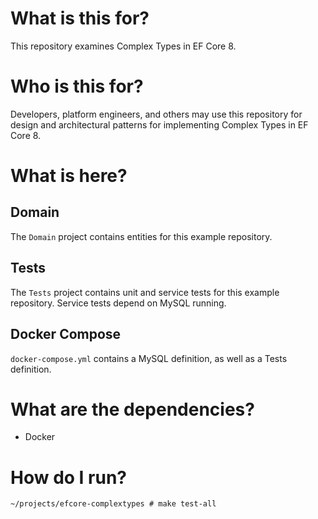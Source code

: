 # What is this for?

This repository examines Complex Types in EF Core 8.

# Who is this for?

Developers, platform engineers, and others may use this repository for design and architectural patterns for
implementing Complex Types in EF Core 8.

# What is here?

## Domain

The `Domain` project contains entities for this example repository.

## Tests

The `Tests` project contains unit and service tests for this example repository. Service tests depend on MySQL running.

## Docker Compose

`docker-compose.yml` contains a MySQL definition, as well as a Tests definition.

# What are the dependencies?

- Docker

# How do I run?

```shell
~/projects/efcore-complextypes # make test-all
```